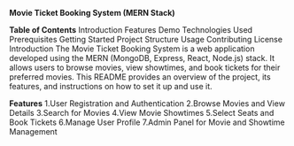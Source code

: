 **Movie Ticket Booking System (MERN Stack)**

**Table of Contents**
Introduction
Features
Demo
Technologies Used
Prerequisites
Getting Started
Project Structure
Usage
Contributing
License
Introduction
The Movie Ticket Booking System is a web application developed using the MERN (MongoDB, Express, React, Node.js) stack. It allows users to browse movies, view showtimes, and book tickets for their preferred movies. This README provides an overview of the project, its features, and instructions on how to set it up and use it.

**Features**
1.User Registration and Authentication
2.Browse Movies and View Details
3.Search for Movies
4.View Movie Showtimes
5.Select Seats and Book Tickets
6.Manage User Profile
7.Admin Panel for Movie and Showtime Management

